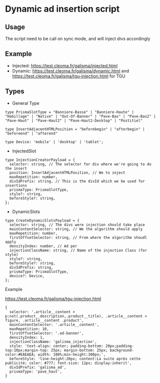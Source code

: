 # Dynamic ad insertion script

## Usage

The script need to be call on sync mode, and will inject divs accordingly


## Example

* Injected: https://test.cleoma.fr/galisma/injected.html
* Dynamic: https://test.cleoma.fr/galisma/dynamic.html and https://test.cleoma.fr/galisma/tgu-injection.html for TGU


## Types

* General Type
```
type PrismaSlotType = "Banniere-Basse" | "Banniere-Haute" | "Habillage" | "Native" | "Out-Of-Banner" | "Pave-Bas" | "Pave-Bas2" | "Pave-Haut" | "Pave-Haut2" | "Pave-Haut2-Desktop" | "Postitiel"

type InsertAdjacentHTMLPosition = "beforebegin" | "afterbegin" | "beforeend" | "afterend"

type Device: 'mobile' | 'desktop' | 'tablet';
```

* InjectedSlot

```
type InjectionCreatorPayload = {
  selector: string, // The selector for div where we're going to do the insert
  position: InsertAdjacentHTMLPosition, // We to inject
  maxRepetition: number,
  divIdPrefix: string, // This is the divId which we be used for insertions
  prismaType: PrismaSlotType,
  style?: string,
  beforeStyle?: string,
};
```

* DynamicSlots

```
type CreateDynamicSlotsPayload = {
  selector: string, // The divs were injection should take place
  mainContentSelector: string, // We the algorithm should apply
  maxRepetition: number,
  firstOffsetSelector: string, // From where the algorithm shoudl apply
  densityIndex: number, // Ad per 
  injectionClassName: string, // Name of the injection Class (for style)
  style?: string,
  beforeStyle?: string,
  divIdPrefix: string,
  prismaType: PrismaSlotType,
  device?: Device,
};
```

Example


https://test.cleoma.fr/galisma/tgu-injection.html
```
{
  selector: '.article__content > p:not(.product__description,.product__title), .article__content > figure, .article__content .product',
  mainContentSelector: '.article__content',
  maxRepetition: 10,
  firstOffsetSelector: '.ad-banner',
  densityIndex: 1,
  injectionClassName: 'galisma_injection',
  style: 'text-align: center; padding-bottom: 20px;padding-top:10px;margin-top: 25px; margin-bottom: 25px; background-color:#EAEAEA; width: 100%;min-height:300px;',
  beforeStyle: 'line-height:20px; content:La suite après cette publicité; color: #777; font-size: 12px; display:inherit',
  divIdPrefix: 'galisma_ad',
  prismaType: 'pave_haut',
}
```